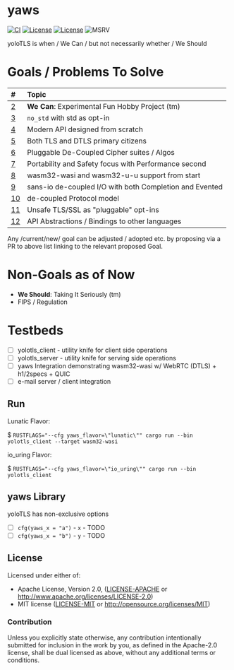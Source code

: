 # yaws

[![CI](https://github.com/yolotls/yolotls/actions/workflows/CI.yml/badge.svg)](https://github.com/yolotls/yolotls/actions/workflows/CI.yml)
[![License](https://img.shields.io/badge/License-Apache%202.0-blue.svg)](https://opensource.org/licenses/Apache-2.0)
[![License](https://img.shields.io/badge/License-MIT-yellow.svg)](https://opensource.org/licenses/MIT)
![MSRV](https://img.shields.io/badge/MSRV-1.60.0-blue)

yoloTLS is when / We Can / but not necessarily whether / We Should

# Goals / Problems To Solve

| #               | Topic                                                   |
| :---            | :---                                                    |
| [2](issues/2)   | **We Can**: Experimental Fun Hobby Project (tm)         |
| [3](issues/3)   | `no_std` with std as opt-in                             |
| [4](issues/4)   | Modern API designed from scratch                        |
| [5](issues/5)   | Both TLS and DTLS primary citizens                      |
| [6](issues/6)   | Pluggable De-Coupled Cipher suites / Algos              |
| [7](issues/7)   | Portability and Safety focus with Performance second    |
| [8](issues/8)   | wasm32-wasi and wasm32-u-u support from start           |
| [9](issues/9)   | sans-io de-coupled I/O with both Completion and Evented |
| [10](issues/10) | de-coupled Protocol model                               |
| [11](issues/11) | Unsafe TLS/SSL as "pluggable" opt-ins                   |
| [12](issues/12)   | API Abstractions / Bindings to other languages          |

Any /current/new/ goal can be adjusted / adopted etc. by proposing via a PR to above list linking to the relevant proposed Goal.

# Non-Goals as of Now

- **We Should**: Taking It Seriously (tm)
- FIPS / Regulation

# Testbeds

- [ ] yolotls_client - utility knife for client side operations
- [ ] yolotls_server - utility knife for serving side operations
- [ ] yaws Integration demonstrating wasm32-wasi w/ WebRTC (DTLS) + h1/2specs + QUIC
- [ ] e-mail server / client integration

## Run

Lunatic Flavor:

$ `RUSTFLAGS="--cfg yaws_flavor=\"lunatic\"" cargo run --bin yolotls_client --target wasm32-wasi`

io_uring Flavor:

$ `RUSTFLAGS="--cfg yaws_flavor=\"io_uring\"" cargo run --bin yolotls_client`

## yaws Library

yoloTLS has non-exclusive options

- [ ] `cfg(yaws_x = "a")` - `x` - TODO
- [ ] `cfg(yaws_x = "b")` - `y` - TODO

## License

Licensed under either of:

 * Apache License, Version 2.0, ([LICENSE-APACHE](LICENSE-APACHE) or http://www.apache.org/licenses/LICENSE-2.0)
 * MIT license ([LICENSE-MIT](LICENSE-MIT) or http://opensource.org/licenses/MIT)

### Contribution

Unless you explicitly state otherwise, any contribution intentionally submitted for inclusion in the work by you, as defined in the Apache-2.0 license, shall be dual licensed as above, without any additional terms or conditions.

